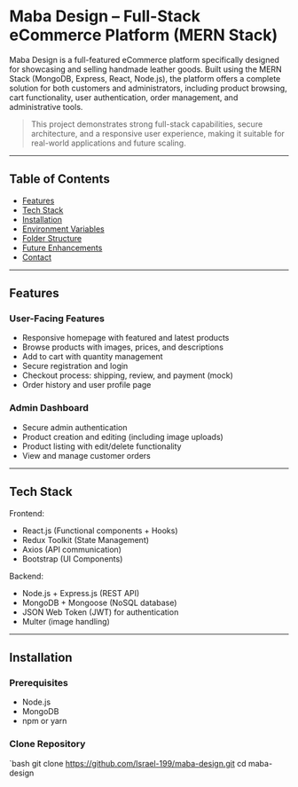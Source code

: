 # Maba Design – Full-Stack eCommerce Platform (MERN Stack)

Maba Design is a full-featured eCommerce platform specifically designed for showcasing and selling handmade leather goods. Built using the MERN Stack (MongoDB, Express, React, Node.js), the platform offers a complete solution for both customers and administrators, including product browsing, cart functionality, user authentication, order management, and administrative tools.

> This project demonstrates strong full-stack capabilities, secure architecture, and a responsive user experience, making it suitable for real-world applications and future scaling.

---

## Table of Contents

- [Features](#features)
- [Tech Stack](#tech-stack)
- [Installation](#installation)
- [Environment Variables](#environment-variables)
- [Folder Structure](#folder-structure)
- [Future Enhancements](#future-enhancements)
- [Contact](#contact)

---

## Features

### User-Facing Features
- Responsive homepage with featured and latest products
- Browse products with images, prices, and descriptions
- Add to cart with quantity management
- Secure registration and login
- Checkout process: shipping, review, and payment (mock)
- Order history and user profile page

### Admin Dashboard
- Secure admin authentication
- Product creation and editing (including image uploads)
- Product listing with edit/delete functionality
- View and manage customer orders

---

## Tech Stack

Frontend:
- React.js (Functional components + Hooks)
- Redux Toolkit (State Management)
- Axios (API communication)
- Bootstrap (UI Components)

Backend:
- Node.js + Express.js (REST API)
- MongoDB + Mongoose (NoSQL database)
- JSON Web Token (JWT) for authentication
- Multer (image handling)

---




## Installation

### Prerequisites
- Node.js
- MongoDB
- npm or yarn

### Clone Repository
`bash
git clone https://github.com/Israel-199/maba-design.git
cd maba-design
